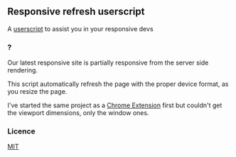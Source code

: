 ## Responsive refresh userscript

A [userscript](http://userscripts.org/) to assist you in your responsive devs

### ?

Our latest responsive site is partially responsive from the server side rendering.

This script automatically refresh the page with the proper device format, as you resize the page.

I've started the same project as a [Chrome Extension](https://github.com/jobwat/refresh-on-resize-chrome-extension) first but couldn't get the viewport dimensions, only the window ones.

### Licence

[MIT](http://opensource.org/licenses/MIT)
